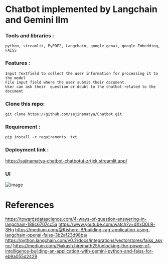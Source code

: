 

# Chatbot implemented by Langchain and Gemini llm


### Tools and libraries :
    python, streamlit, PyPDF2, Langchain, google_genai, google Embedding, FAISS 


### Features :
    Input Textfield to collect the user information for processing it to the model 
    File input field where the user submit their document.
    User can ask their  question or doubt to the chatbot related to the document 



### Clone this repo:
 ``` git clone https://github.com/sajinamatya/Chatbot.git ```

 
### Requirement : 
``` pip install -r requirements. txt ```





### Deployment link : 
https://sajinamatya-chatbot-chatbotui-zrtjxk.streamlit.app/


### UI

![image](https://github.com/user-attachments/assets/3ad7c2c3-6f5e-44e6-85a1-73cdbfa7b043)






# References

https://towardsdatascience.com/4-ways-of-question-answering-in-langchain-188c6707cc5a
https://www.youtube.com/watch?v=dXxQ0LR-3Hg
https://medium.com/@Kishore-B/building-rag-application-using-langchain-openai-faiss-3b2af23d98ba\
https://python.langchain.com/v0.2/docs/integrations/vectorstores/faiss_async/
https://medium.com/@akash.hiremath25/unlocking-the-power-of-intelligence-building-an-application-with-gemini-python-and-faiss-for-eb9a055d2429
